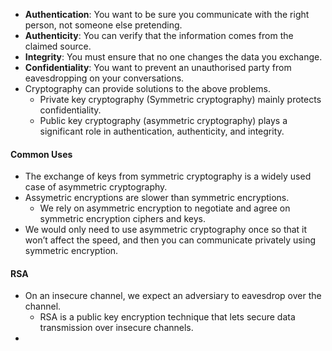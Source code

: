 - **Authentication**: You want to be sure you communicate with the right person, not someone else pretending.
- **Authenticity**: You can verify that the information comes from the claimed source.
- **Integrity**: You must ensure that no one changes the data you exchange.
- **Confidentiality**: You want to prevent an unauthorised party from eavesdropping on your conversations.
- Cryptography can provide solutions to the above problems.
	- Private key cryptography (Symmetric cryptography) mainly protects confidentiality.
	- Public key cryptography (asymmetric cryptography) plays a significant role in authentication, authenticity, and integrity.
#### Common Uses
- The exchange of keys from symmetric cryptography is a widely used case of asymmetric cryptography.
- Assymetric encryptions are slower than symmetric encryptions.
	- We rely on asymmetric encryption to negotiate and agree on symmetric encryption ciphers and keys.
- We would only need to use asymmetric cryptography once so that it won’t affect the speed, and then you can communicate privately using symmetric encryption.
#### RSA
- On an insecure channel, we expect an adversiary to eavesdrop over the channel.
	- RSA is a public key encryption technique that lets secure data transmission over insecure channels.
- 